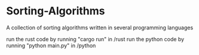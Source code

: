 # Sorting-Algorithms
A collection of sorting algorithms written in several programming languages

run the rust code by running "cargo run" in /rust
run the python code by running "python main.py" in /python